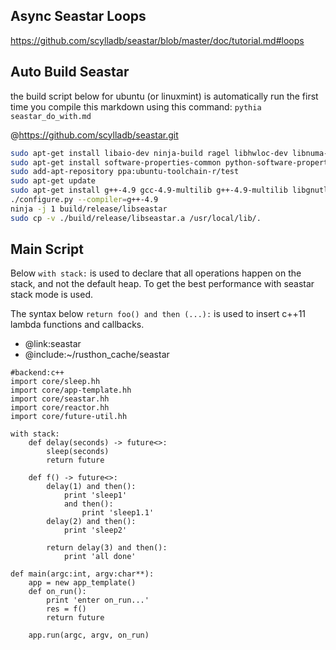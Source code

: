 Async Seastar Loops
-------------
https://github.com/scylladb/seastar/blob/master/doc/tutorial.md#loops


Auto Build Seastar
----------
the build script below for ubuntu (or linuxmint) is automatically run the first time you compile this markdown using this command:
`pythia seastar_do_with.md`

@https://github.com/scylladb/seastar.git
```bash
sudo apt-get install libaio-dev ninja-build ragel libhwloc-dev libnuma-dev libpciaccess-dev libcrypto++-dev libboost-all-dev libxen-dev libxml2-dev xfslibs-dev
sudo apt-get install software-properties-common python-software-properties
sudo add-apt-repository ppa:ubuntu-toolchain-r/test
sudo apt-get update
sudo apt-get install g++-4.9 gcc-4.9-multilib g++-4.9-multilib libgnutls28-dev
./configure.py --compiler=g++-4.9
ninja -j 1 build/release/libseastar
sudo cp -v ./build/release/libseastar.a /usr/local/lib/.

```


Main Script
-------------
Below `with stack:` is used to declare that all operations happen on the stack, and not the default heap.
To get the best performance with seastar stack mode is used.

The syntax below `return foo() and then (...):` is used to insert c++11 lambda functions and callbacks.

* @link:seastar
* @include:~/rusthon_cache/seastar
```rusthon
#backend:c++
import core/sleep.hh
import core/app-template.hh
import core/seastar.hh
import core/reactor.hh
import core/future-util.hh

with stack:
	def delay(seconds) -> future<>:
		sleep(seconds)
		return future

	def f() -> future<>:
		delay(1) and then():
			print 'sleep1'
			and then():
				print 'sleep1.1'
		delay(2) and then():
			print 'sleep2'

		return delay(3) and then():
			print 'all done'

def main(argc:int, argv:char**):
	app = new app_template()
	def on_run():
		print 'enter on_run...'
		res = f()
		return future

	app.run(argc, argv, on_run)

```
